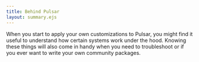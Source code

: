 ```yaml
---
title: Behind Pulsar
layout: summary.ejs
---
```


When you start to apply your own customizations to Pulsar, you might find it useful to understand how certain systems work under the hood. Knowing these things will also come in handy when you need to troubleshoot or if you ever want to write your own community packages.
